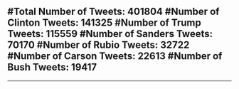 #Total Number of Tweets: 401804 
#Number of Clinton Tweets: 141325
#Number of Trump Tweets: 115559
#Number of Sanders Tweets: 70170
#Number of Rubio Tweets: 32722
#Number of Carson Tweets: 22613
#Number of Bush Tweets: 19417
---
---

